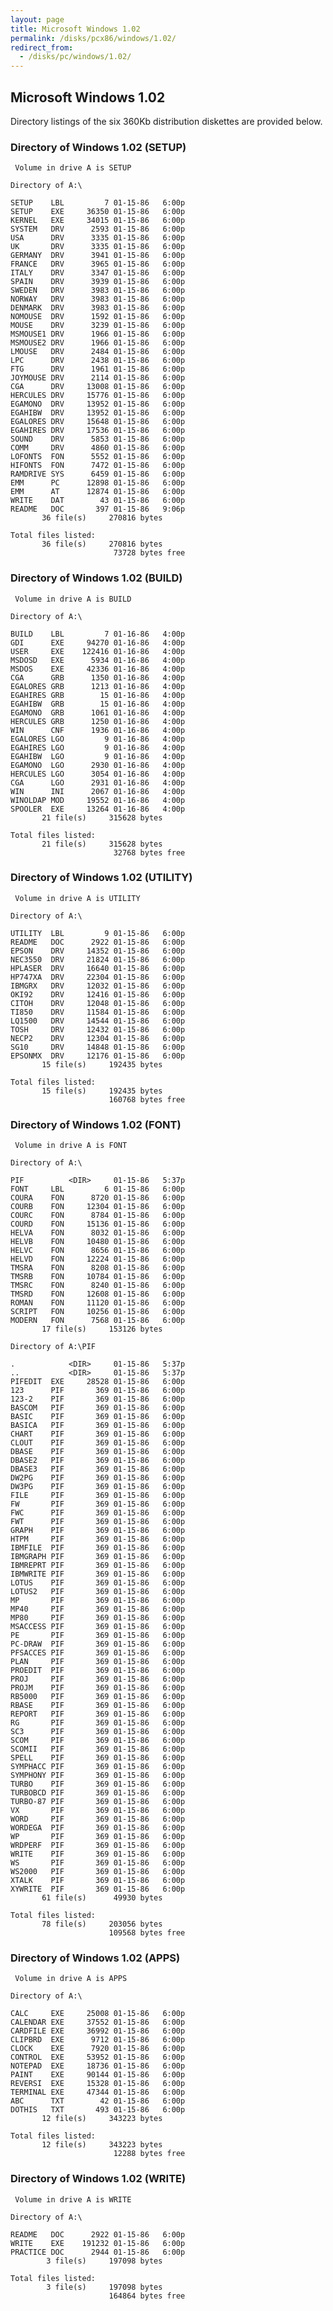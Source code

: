 ```yaml
---
layout: page
title: Microsoft Windows 1.02
permalink: /disks/pcx86/windows/1.02/
redirect_from:
  - /disks/pc/windows/1.02/
---
```


Microsoft Windows 1.02
---

Directory listings of the six 360Kb distribution diskettes are provided below.

### Directory of Windows 1.02 (SETUP)

	 Volume in drive A is SETUP      
	
	Directory of A:\
	
	SETUP    LBL         7 01-15-86   6:00p
	SETUP    EXE     36350 01-15-86   6:00p
	KERNEL   EXE     34015 01-15-86   6:00p
	SYSTEM   DRV      2593 01-15-86   6:00p
	USA      DRV      3335 01-15-86   6:00p
	UK       DRV      3335 01-15-86   6:00p
	GERMANY  DRV      3941 01-15-86   6:00p
	FRANCE   DRV      3965 01-15-86   6:00p
	ITALY    DRV      3347 01-15-86   6:00p
	SPAIN    DRV      3939 01-15-86   6:00p
	SWEDEN   DRV      3983 01-15-86   6:00p
	NORWAY   DRV      3983 01-15-86   6:00p
	DENMARK  DRV      3983 01-15-86   6:00p
	NOMOUSE  DRV      1592 01-15-86   6:00p
	MOUSE    DRV      3239 01-15-86   6:00p
	MSMOUSE1 DRV      1966 01-15-86   6:00p
	MSMOUSE2 DRV      1966 01-15-86   6:00p
	LMOUSE   DRV      2484 01-15-86   6:00p
	LPC      DRV      2438 01-15-86   6:00p
	FTG      DRV      1961 01-15-86   6:00p
	JOYMOUSE DRV      2114 01-15-86   6:00p
	CGA      DRV     13008 01-15-86   6:00p
	HERCULES DRV     15776 01-15-86   6:00p
	EGAMONO  DRV     13952 01-15-86   6:00p
	EGAHIBW  DRV     13952 01-15-86   6:00p
	EGALORES DRV     15648 01-15-86   6:00p
	EGAHIRES DRV     17536 01-15-86   6:00p
	SOUND    DRV      5853 01-15-86   6:00p
	COMM     DRV      4860 01-15-86   6:00p
	LOFONTS  FON      5552 01-15-86   6:00p
	HIFONTS  FON      7472 01-15-86   6:00p
	RAMDRIVE SYS      6459 01-15-86   6:00p
	EMM      PC      12898 01-15-86   6:00p
	EMM      AT      12874 01-15-86   6:00p
	WRITE    DAT        43 01-15-86   6:00p
	README   DOC       397 01-15-86   9:06p
	       36 file(s)     270816 bytes
	
	Total files listed:
	       36 file(s)     270816 bytes
	                       73728 bytes free

### Directory of Windows 1.02 (BUILD)

	 Volume in drive A is BUILD      
	
	Directory of A:\
	
	BUILD    LBL         7 01-16-86   4:00p
	GDI      EXE     94270 01-16-86   4:00p
	USER     EXE    122416 01-16-86   4:00p
	MSDOSD   EXE      5934 01-16-86   4:00p
	MSDOS    EXE     42336 01-16-86   4:00p
	CGA      GRB      1350 01-16-86   4:00p
	EGALORES GRB      1213 01-16-86   4:00p
	EGAHIRES GRB        15 01-16-86   4:00p
	EGAHIBW  GRB        15 01-16-86   4:00p
	EGAMONO  GRB      1061 01-16-86   4:00p
	HERCULES GRB      1250 01-16-86   4:00p
	WIN      CNF      1936 01-16-86   4:00p
	EGALORES LGO         9 01-16-86   4:00p
	EGAHIRES LGO         9 01-16-86   4:00p
	EGAHIBW  LGO         9 01-16-86   4:00p
	EGAMONO  LGO      2930 01-16-86   4:00p
	HERCULES LGO      3054 01-16-86   4:00p
	CGA      LGO      2931 01-16-86   4:00p
	WIN      INI      2067 01-16-86   4:00p
	WINOLDAP MOD     19552 01-16-86   4:00p
	SPOOLER  EXE     13264 01-16-86   4:00p
	       21 file(s)     315628 bytes
	
	Total files listed:
	       21 file(s)     315628 bytes
	                       32768 bytes free

### Directory of Windows 1.02 (UTILITY)

	 Volume in drive A is UTILITY    
	
	Directory of A:\
	
	UTILITY  LBL         9 01-15-86   6:00p
	README   DOC      2922 01-15-86   6:00p
	EPSON    DRV     14352 01-15-86   6:00p
	NEC3550  DRV     21824 01-15-86   6:00p
	HPLASER  DRV     16640 01-15-86   6:00p
	HP747XA  DRV     22304 01-15-86   6:00p
	IBMGRX   DRV     12032 01-15-86   6:00p
	OKI92    DRV     12416 01-15-86   6:00p
	CITOH    DRV     12048 01-15-86   6:00p
	TI850    DRV     11584 01-15-86   6:00p
	LQ1500   DRV     14544 01-15-86   6:00p
	TOSH     DRV     12432 01-15-86   6:00p
	NECP2    DRV     12304 01-15-86   6:00p
	SG10     DRV     14848 01-15-86   6:00p
	EPSONMX  DRV     12176 01-15-86   6:00p
	       15 file(s)     192435 bytes
	
	Total files listed:
	       15 file(s)     192435 bytes
	                      160768 bytes free

### Directory of Windows 1.02 (FONT)

	 Volume in drive A is FONT       
	
	Directory of A:\
	
	PIF          <DIR>     01-15-86   5:37p
	FONT     LBL         6 01-15-86   6:00p
	COURA    FON      8720 01-15-86   6:00p
	COURB    FON     12304 01-15-86   6:00p
	COURC    FON      8784 01-15-86   6:00p
	COURD    FON     15136 01-15-86   6:00p
	HELVA    FON      8032 01-15-86   6:00p
	HELVB    FON     10480 01-15-86   6:00p
	HELVC    FON      8656 01-15-86   6:00p
	HELVD    FON     12224 01-15-86   6:00p
	TMSRA    FON      8208 01-15-86   6:00p
	TMSRB    FON     10784 01-15-86   6:00p
	TMSRC    FON      8240 01-15-86   6:00p
	TMSRD    FON     12608 01-15-86   6:00p
	ROMAN    FON     11120 01-15-86   6:00p
	SCRIPT   FON     10256 01-15-86   6:00p
	MODERN   FON      7568 01-15-86   6:00p
	       17 file(s)     153126 bytes
	
	Directory of A:\PIF
	
	.            <DIR>     01-15-86   5:37p
	..           <DIR>     01-15-86   5:37p
	PIFEDIT  EXE     28528 01-15-86   6:00p
	123      PIF       369 01-15-86   6:00p
	123-2    PIF       369 01-15-86   6:00p
	BASCOM   PIF       369 01-15-86   6:00p
	BASIC    PIF       369 01-15-86   6:00p
	BASICA   PIF       369 01-15-86   6:00p
	CHART    PIF       369 01-15-86   6:00p
	CLOUT    PIF       369 01-15-86   6:00p
	DBASE    PIF       369 01-15-86   6:00p
	DBASE2   PIF       369 01-15-86   6:00p
	DBASE3   PIF       369 01-15-86   6:00p
	DW2PG    PIF       369 01-15-86   6:00p
	DW3PG    PIF       369 01-15-86   6:00p
	FILE     PIF       369 01-15-86   6:00p
	FW       PIF       369 01-15-86   6:00p
	FWC      PIF       369 01-15-86   6:00p
	FWT      PIF       369 01-15-86   6:00p
	GRAPH    PIF       369 01-15-86   6:00p
	HTPM     PIF       369 01-15-86   6:00p
	IBMFILE  PIF       369 01-15-86   6:00p
	IBMGRAPH PIF       369 01-15-86   6:00p
	IBMREPRT PIF       369 01-15-86   6:00p
	IBMWRITE PIF       369 01-15-86   6:00p
	LOTUS    PIF       369 01-15-86   6:00p
	LOTUS2   PIF       369 01-15-86   6:00p
	MP       PIF       369 01-15-86   6:00p
	MP40     PIF       369 01-15-86   6:00p
	MP80     PIF       369 01-15-86   6:00p
	MSACCESS PIF       369 01-15-86   6:00p
	PE       PIF       369 01-15-86   6:00p
	PC-DRAW  PIF       369 01-15-86   6:00p
	PFSACCES PIF       369 01-15-86   6:00p
	PLAN     PIF       369 01-15-86   6:00p
	PROEDIT  PIF       369 01-15-86   6:00p
	PROJ     PIF       369 01-15-86   6:00p
	PROJM    PIF       369 01-15-86   6:00p
	RB5000   PIF       369 01-15-86   6:00p
	RBASE    PIF       369 01-15-86   6:00p
	REPORT   PIF       369 01-15-86   6:00p
	RG       PIF       369 01-15-86   6:00p
	SC3      PIF       369 01-15-86   6:00p
	SCOM     PIF       369 01-15-86   6:00p
	SCOMII   PIF       369 01-15-86   6:00p
	SPELL    PIF       369 01-15-86   6:00p
	SYMPHACC PIF       369 01-15-86   6:00p
	SYMPHONY PIF       369 01-15-86   6:00p
	TURBO    PIF       369 01-15-86   6:00p
	TURBOBCD PIF       369 01-15-86   6:00p
	TURBO-87 PIF       369 01-15-86   6:00p
	VX       PIF       369 01-15-86   6:00p
	WORD     PIF       369 01-15-86   6:00p
	WORDEGA  PIF       369 01-15-86   6:00p
	WP       PIF       369 01-15-86   6:00p
	WRDPERF  PIF       369 01-15-86   6:00p
	WRITE    PIF       369 01-15-86   6:00p
	WS       PIF       369 01-15-86   6:00p
	WS2000   PIF       369 01-15-86   6:00p
	XTALK    PIF       369 01-15-86   6:00p
	XYWRITE  PIF       369 01-15-86   6:00p
	       61 file(s)      49930 bytes
	
	Total files listed:
	       78 file(s)     203056 bytes
	                      109568 bytes free

### Directory of Windows 1.02 (APPS)

	 Volume in drive A is APPS       
	
	Directory of A:\
	
	CALC     EXE     25008 01-15-86   6:00p
	CALENDAR EXE     37552 01-15-86   6:00p
	CARDFILE EXE     36992 01-15-86   6:00p
	CLIPBRD  EXE      9712 01-15-86   6:00p
	CLOCK    EXE      7920 01-15-86   6:00p
	CONTROL  EXE     53952 01-15-86   6:00p
	NOTEPAD  EXE     18736 01-15-86   6:00p
	PAINT    EXE     90144 01-15-86   6:00p
	REVERSI  EXE     15328 01-15-86   6:00p
	TERMINAL EXE     47344 01-15-86   6:00p
	ABC      TXT        42 01-15-86   6:00p
	DOTHIS   TXT       493 01-15-86   6:00p
	       12 file(s)     343223 bytes
	
	Total files listed:
	       12 file(s)     343223 bytes
	                       12288 bytes free

### Directory of Windows 1.02 (WRITE)

	 Volume in drive A is WRITE      
	
	Directory of A:\
	
	README   DOC      2922 01-15-86   6:00p
	WRITE    EXE    191232 01-15-86   6:00p
	PRACTICE DOC      2944 01-15-86   6:00p
	        3 file(s)     197098 bytes
	
	Total files listed:
	        3 file(s)     197098 bytes
	                      164864 bytes free
